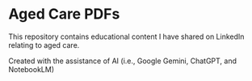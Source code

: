 # Aged Care PDFs
This repository contains educational content I have shared on LinkedIn relating to aged care.

Created with the assistance of AI (i.e., Google Gemini, ChatGPT, and NotebookLM)
